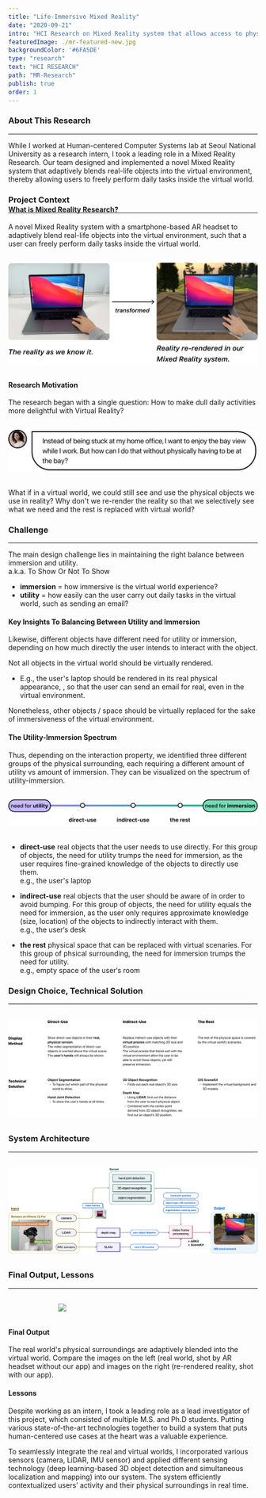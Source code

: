 ```yaml
---
title: "Life-Immersive Mixed Reality"
date: "2020-09-21"
intro: "HCI Research on Mixed Reality system that allows access to physical objects inside virtual environment."
featuredImage: ./mr-featured-new.jpg
backgroundColor: '#6FA5DE'
type: "research"
text: "HCI RESEARCH"
path: "MR-Research"
publish: true
order: 1
---
```


### About This Research
---
While I worked at Human-centered Computer Systems lab at Seoul National University as a research intern, I took a leading role in a Mixed Reality Research. Our team designed and implemented a novel Mixed Reality system that adaptively blends real-life objects into the virtual environment, thereby allowing users to freely perform daily tasks inside the virtual world.


### Project Context
---
<div style="margin-bottom: -36px;"> </div>

#### What is Mixed Reality Research?
A novel Mixed Reality system with a smartphone-based AR headset to adaptively blend real-life objects into the virtual environment, such that a user can freely perform daily tasks inside the virtual world.

<div class="projectImage" style="width:590px; max-width: 100%; margin: 30px auto;">
    <img src="./what-is-mr.jpg">
</div>


#### Research Motivation
The research began with a single question:
How to make dull daily activities more delightful with Virtual Reality?


<div class="projectImage" style="width:590px; max-width: 100%; margin: 30px auto;">
    <img src="./motivation.jpg">
</div>

What if in a virtual world, we could still see and use the physical objects we use in reality?
Why don't we re-render the reality so that we selectively see what we need and the rest is replaced 
with virtual world?


### Challenge
---
The main design challenge lies in maintaining the right balance between immersion and utility.
<br/>a.k.a. To Show Or Not To Show

* **immersion** = how immersive is the virtual world experience?
* **utility** = how easily can the user carry out daily tasks in the virtual world, such as sending an 
email?


#### Key Insights To Balancing Between Utility and Immersion

Likewise, different objects have different need for utility or immersion, depending on how much 
directly the user intends to interact with the object.

Not all objects in the virtual world should be virtually rendered.
* E.g., the user's laptop should be rendered in its real physical appearance, , so that the user can send an email for 
real, even in the virtual environment.

Nonetheless, other objects / space should be virtually replaced for the sake of immersiveness of 
the virtual environment.


#### The Utility-Immersion Spectrum

Thus, depending on the interaction property, we identified three different groups of the physical 
surrounding, each requiring a different amount of utility vs amount of immersion. They can be 
visualized on the spectrum of utility-immersion.

<div class="projectImage" style="width:720px; max-width: 100%; margin: 30px auto;">
    <img src="./spectrum.jpg">
</div>

* **direct-use**
real objects that the user needs to use directly.
For this group of objects, the need for utility trumps the need for immersion,
as the user requires fine-grained knowledge of the objects to directly use them. 
<br/>e.g., the user's laptop

* **indirect-use**
real objects that the user should be aware of in order to avoid bumping.
For this group of objects, the need for utility equals the need for immersion, as the user only 
requires approximate knowledge (size, location) of the objects to indirectly interact with them. 
<br/>e.g., the user‘s desk

* **the rest**
physical space that can be replaced with virtual scenaries.
For this group of phsical surrounding, the need for immersion trumps the need for utility. 
<br/>e.g.,  empty space of the user‘s room

### Design Choice, Technical Solution
---
<div class="projectImage" style="width:100%; margin: 30px auto;">
    <img src="./solution.jpg">
</div>

### System Architecture
---
<div class="projectImage" style="width:100%; margin: 30px auto;">
    <img src="./sys-arch2.jpg">
</div>


### Final Output, Lessons
---
<div class="projectImage" style="width:60%; margin: 30px auto;">
    <img src="./output.png">
</div>

#### Final Output
The real world's physical surroundings are adaptively blended into the virtual world. Compare the images on the left (real world, shot by AR headset without our app) and images on the right (re-rendered reality, shot with our app). 

#### Lessons
Despite working as an intern, I took a leading role as a lead investigator of this project, which consisted of multiple M.S. and Ph.D students. Putting various state-of-the-art technologies together to build a system that puts human-centered use cases at the heart was a valuable experience. 

To seamlessly integrate the real and virtual worlds, I incorporated various sensors (camera, LiDAR, IMU sensor) and applied different sensing technology (deep learning-based 3D object detection and simultaneous localization and mapping) into our system. The system efficiently contextualized users’ activity and their physical surroundings in real time.



<!-- <iframe width="560" height="315" src="https://www.youtube.com/embed/4SZl1r2O_bY" frameborder="0" allowfullscreen></iframe> -->

